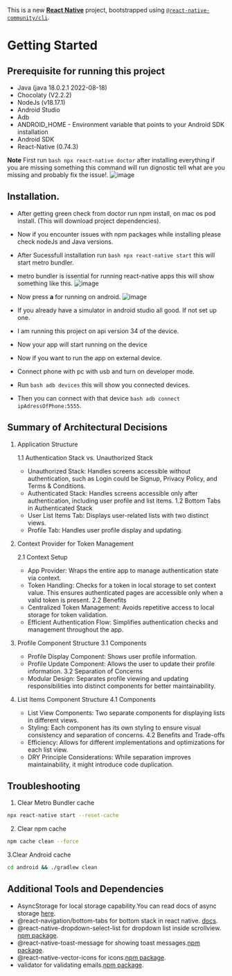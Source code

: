 This is a new [**React Native**](https://reactnative.dev) project, bootstrapped using [`@react-native-community/cli`](https://github.com/react-native-community/cli).

# Getting Started

## Prerequisite for running this project
- Java (java 18.0.2.1 2022-08-18)
- Chocolaty (V2.2.2)
- NodeJs (v18.17.1)
- Android Studio
- Adb
- ANDROID_HOME - Environment variable that points to your Android SDK installation
- Android SDK
- React-Native (0.74.3)

**Note** First run ```bash npx react-native doctor``` after installing everything if you are missing something this command will run dignostic tell what are you missing and probably fix the issue!.
![image](https://github.com/user-attachments/assets/aeabd87e-9233-448d-b6a3-54631c16eb31)

## Installation.

- After getting green check from doctor run npm install, on mac os pod install. (This will download project dependencies).
- Now if you encounter issues with npm packages while installing please check nodeJs and Java versions.
- After Sucessfull installation run ```bash npx react-native start``` this will start metro bundler.
- metro bundler is issential for running react-native apps this will show something like this.
  ![image](https://github.com/user-attachments/assets/1a9a1558-3f29-4778-abac-9480ebc4a04f)
- Now press **a** for running on android.
  ![image](https://github.com/user-attachments/assets/f69f788e-3836-4ebe-b5cd-703775d80e0d)
- If you already have a simulator in android studio all good. If not set up one.
- I am running this project on api version 34 of the device.
- Now your app will start running on the device

- Now if you want to run the app on external device.
- Connect phone with pc with usb and turn on developer mode.
- Run ```bash adb devices``` this will show you connected devices.
- Then you can connect with that device ```bash adb connect ipAdressOfPhone:5555```.

##  Summary of Architectural Decisions
1. Application Structure

   1.1 Authentication Stack vs. Unauthorized Stack
   - Unauthorized Stack: Handles screens accessible without authentication, such as Login could be Signup, Privacy Policy, and Terms & Conditions.
   - Authenticated Stack: Handles screens accessible only after authentication, including user profile and list items.
   1.2 Bottom Tabs in Authenticated Stack
   - User List Items Tab: Displays user-related lists with two distinct views.
   - Profile Tab: Handles user profile display and updating.

2. Context Provider for Token Management

   2.1 Context Setup
   - App Provider: Wraps the entire app to manage authentication state via context.
   - Token Handling: Checks for a token in local storage to set context value. This ensures authenticated pages are accessible only when a valid token is present.
   2.2 Benefits
   - Centralized Token Management: Avoids repetitive access to local storage for token validation.
   - Efficient Authentication Flow: Simplifies authentication checks and management throughout the app.

3. Profile Component Structure
   3.1 Components
   - Profile Display Component: Shows user profile information.
   - Profile Update Component: Allows the user to update their profile information.
   3.2 Separation of Concerns
   - Modular Design: Separates profile viewing and updating responsibilities into distinct components for better maintainability.
  
4. List Items Component Structure
  4.1 Components
   - List View Components: Two separate components for displaying lists in different views.
   - Styling: Each component has its own styling to ensure visual consistency and separation of concerns.
  4.2 Benefits and Trade-offs
   - Efficiency: Allows for different implementations and optimizations for each list view.
   - DRY Principle Considerations: While separation improves maintainability, it might introduce code duplication.

## Troubleshooting
1. Clear Metro Bundler cache
```bash
npx react-native start --reset-cache
```
2. Clear npm  cache
```bash
npm cache clean --force
```
3.Clear Android cache
```bash
cd android && ./gradlew clean
```

## Additional Tools and Dependencies
- AsyncStorage for local storage capability.You can read docs of async storage [here](https://reactnative.dev/docs/asyncstorage).
- @react-navigation/bottom-tabs for bottom stack in react native. [docs](https://reactnavigation.org/docs/bottom-tab-navigator/).
- @react-native-dropdown-select-list for dropdown list inside scrollview. [npm package](https://www.npmjs.com/package/react-native-dropdown-select-list).
- @react-native-toast-message for showing toast messages.[npm package](https://www.npmjs.com/package/react-native-toast-message).
- @react-native-vector-icons for icons.[npm package](https://www.npmjs.com/package/react-native-vector-icons).
- validator for validating emails.[npm package](https://www.npmjs.com/package/validator).
